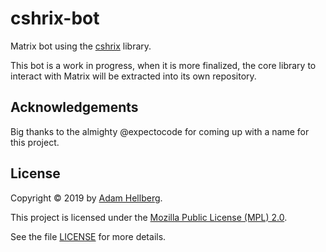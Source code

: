 # cshrix-bot

Matrix bot using the [cshrix][] library.

This bot is a work in progress, when it is more finalized, the core library to interact with Matrix will be extracted
into its own repository.

## Acknowledgements

Big thanks to the almighty @expectocode for coming up with a name for this project.

## License

Copyright © 2019 by [Adam Hellberg][sharparam].

This project is licensed under the [Mozilla Public License (MPL) 2.0][mpl].

See the file [LICENSE](LICENSE) for more details.

[cshrix]: https://github.com/Sharparam/cshrix
[sharparam]: https://github.com/Sharparam
[mpl]: https://mozilla.org/MPL/2.0/
